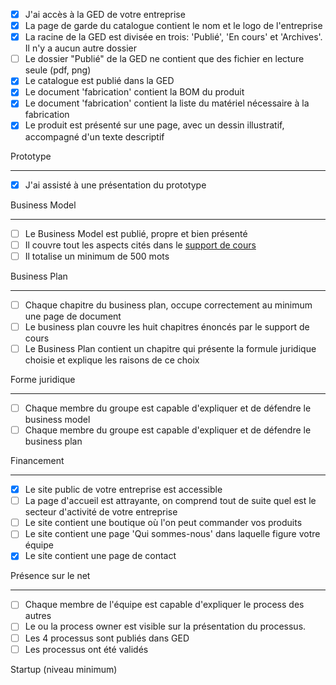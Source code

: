   - [X] J'ai accès à la GED de votre entreprise  
  - [x] La page de garde du catalogue contient le nom et le logo de l'entreprise  
  - [x] La racine de la GED est divisée en trois: 'Publié', 'En cours' et 'Archives'. Il n'y a aucun autre dossier   
  - [ ] Le dossier "Publié" de la GED ne contient que des fichier en lecture seule (pdf, png)
  - [x] Le catalogue est publié dans la GED  
  - [x] Le document 'fabrication' contient la BOM du produit  
  - [x] Le document 'fabrication' contient la liste du matériel nécessaire à la fabrication  
  - [x] Le produit est présenté sur une page, avec un dessin illustratif, accompagné d'un texte descriptif  

Prototype
<hr>


  - [X] J'ai assisté à une présentation du prototype   

Business Model
<hr>

  - [ ] Le Business Model est publié, propre et bien présenté  
  - [ ] Il couvre tout les aspects cités dans le [support de cours](https://github.com/ETML-INF/254-ProcessusMetier/blob/main/b-UnitesEnseignement/ECOE/S-254-PrincipesECOE.pdf)  
  - [ ] Il totalise un minimum de 500 mots  

Business Plan
<hr>

  - [ ] Chaque chapitre du business plan, occupe correctement au minimum une page de document  
  - [ ] Le business plan couvre les huit chapitres énoncés par le support de cours  
  - [ ] Le Business Plan contient un chapitre qui présente la formule juridique choisie et explique les raisons de ce choix  

Forme juridique
<hr>

  - [ ] Chaque membre du groupe est capable d'expliquer et de défendre le business model  
  - [ ] Chaque membre du groupe est capable d'expliquer et de défendre le business plan 

Financement
<hr>

  - [x] Le site public de votre entreprise est accessible  
  - [ ] La page d'accueil est attrayante, on comprend tout de suite quel est le secteur d'activité de votre entreprise  
  - [ ] Le site contient une boutique où l'on peut commander vos produits  
  - [ ] Le site contient une page 'Qui sommes-nous' dans laquelle figure votre équipe  
  - [x] Le site contient une page de contact  

Présence sur le net 
<hr>

  - [ ] Chaque membre de l'équipe est capable d'expliquer le process des autres  
  - [ ] Le ou la process owner est visible sur la présentation du processus.  
  - [ ] Les 4 processus sont publiés dans GED  
  - [ ] Les processus ont été validés  

Startup   (niveau minimum)
